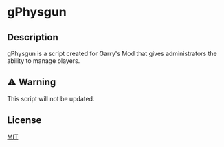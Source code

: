 # gPhysgun

## Description

gPhysgun is a script created for Garry's Mod that gives administrators the ability to manage players.

## ⚠️ Warning

This script will not be updated.

## License
[MIT](https://github.com/ItsJustMiaouss/gPhysgun/blob/main/LICENSE)
